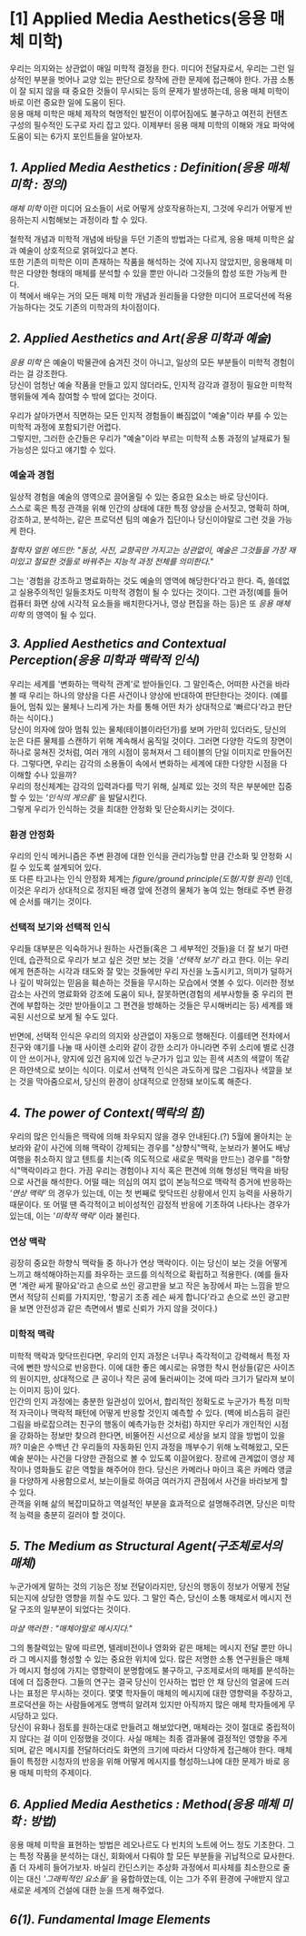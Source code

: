 # __[1] Applied Media Aesthetics(응용 매체 미학)__
우리는 의지와는 상관없이 매일 미학적 결정을 한다. 미디어 전달자로서, 우리는 그런 일상적인 부분을 벗어나
교양 있는 판단으로 창작에 관한 문제에 접근해야 한다. 가끔 소통이 잘 되지 않을 때 중요한 것들이 무시되는 등의 문제가 발생하는데,
응용 매체 미학이 바로 이런 중요한 일에 도움이 된다.   
응용 매체 미학은 매체 제작의 혁명적인 발전이 이루어짐에도 불구하고 여전히 컨텐츠 구성의 필수적인 도구로 자리 잡고 있다. 
이제부터 응용 매체 미학의 이해와 개요 파악에 도움이 되는 6가지 포인트들을 알아보자.

## _1. Applied Media Aesthetics : Definition(응용 매체 미학 : 정의)_
_매체 미학_ 이란 미디어 요소들이 서로 어떻게 상호작용하는지, 그것에 우리가 어떻게 반응하는지 시험해보는 과정이라 할 수 있다.  

철학적 개념과 미학적 개념에 바탕을 두던 기존의 방법과는 다르게, 응용 매체 미학은 삶과 예술이 상호적으로 얽혀있다고 본다.  
또한 기존의 미학은 이미 존재하는 작품을 해석하는 것에 지나지 않았지만, 응용매체 미학은 다양한 형태의 매체를 분석할 수
있을 뿐만 아니라 그것들의 합성 또한 가능케 한다.  
이 책에서 배우는 거의 모든 매체 미학 개념과 원리들을 다양한 미디어 프로덕션에 적용 가능하다는 것도 기존의 미학과의 차이점이다.

## _2. Applied Aesthetics and Art(응용 미학과 예술)_
_응용 미학_ 은 예술이 박물관에 숨겨진 것이 아니고, 일상의 모든 부분들이 미학적 경험이라는 걸 강조한다.  
당신이 엄청난 예술 작품을 만들고 있지 않더라도, 인지적 감각과 결정이 필요한 미학적 행위들에 계속 참여할 수 밖에 없다는 것이다.  

우리가 살아가면서 직면하는 모든 인지적 경험들이 빠짐없이 "예술"이라 부를 수 있는 미학적 과정에 포함되기란 어렵다.  
그렇지만, 그러한 순간들은 우리가 "예술"이라 부르는 미학적 소통 과정의 날재료가 될 가능성은 있다고 얘기할 수 있다.

### 예술과 경험
일상적 경험을 예술의 영역으로 끌어올릴 수 있는 중요한 요소는 바로 당신이다.   
스스로 혹은 특정 관객을 위해 인간의 상태에 대한 특정 양상을 순서짓고, 명확히 하며, 강조하고, 분석하는, 같은 프로덕션 팀의 예술가 집단이나
당신이야말로 그런 것을 가능케 한다.

_철학자 얼윈 에드만: "동상, 사진, 교향곡만 가지고는 상관없이, 예술은 그것들을 가장 재미있고 절묘한 것들로 바꿔주는 지능적 과정 전체를 
의미한다."_

그는 '경험을 강조하고 명료화하는 것도 예술의 영역에 해당한다'라고 한다. 즉, 쓸데없고 실용주의적인 일들조차도 
미학적 경험이 될 수 있다는 것이다. 그런 과정(예를 들어 컴퓨터 화면 상에 시각적 요소들을 배치한다거나, 영상 편집을 하는 등)은 또 
_응용 매체 미학_ 의 영역이 될 수 있다. 

## _3. Applied Aesthetics and Contextual Perception(응용 미학과 맥락적 인식)_
우리는 세계를 '변화하는 맥락적 관계'로 받아들인다. 그 말인즉슨, 어떠한 사건을 바라볼 때 우리는 하나의 양상을 다른 사건이나 양상에 반대하여
판단한다는 것이다. (예를 들어, 멈춰 있는 물체나 느리게 가는 차를 통해 어떤 차가 상대적으로 '빠르다'라고 판단하는 식이다.)  
당신이 의자에 앉아 멈춰 있는 물체(테이블이라던가)를 보며 가만히 있더라도, 당신의 눈은 다른 물체를 스캔하기 위해 계속해서 움직일 것이다. 
그러면 다양한 각도의 장면이 하나로 뭉쳐진 것처럼, 여러 개의 시점이 뭉쳐져서 그 테이블의 단일 이미지로 만들어진다.
그렇다면, 우리는 감각의 소용돌이 속에서 변화하는 세계에 대한 다양한 시점을 다 이해할 수나 있을까?  
우리의 정신체계는 감각의 입력과다를 막기 위해, 실제로 있는 것의 작은 부분에만 집중할 수 있는 _'인식의 게으름'_ 을 발달시킨다.  
그렇게 우리가 인식하는 것을 최대한 안정화 및 단순화시키는 것이다.

### 환경 안정화
우리의 인식 메커니즘은 주변 환경에 대한 인식을 관리가능할 만큼 간소화 및 안정화 시킬 수 있도록 설계되어 있다.  
또 다른 타고나는 인식 안정화 체계는 _figure/ground principle(도형/지형 원리)_ 인데, 이것은 우리가 상대적으로 정지된 배경 앞에 전경의 물체가 놓여 있는 형태로 주변 환경에 순서를 매기는 것이다.

### 선택적 보기와 선택적 인식
우리들 대부분은 익숙하거나 원하는 사건들(혹은 그 세부적인 것들)을 더 잘 보기 마련인데, 습관적으로 우리가 보고 싶은 것만 보는 것을 _'선택적 보기'_ 라고 한다. 이는 우리에게 현존하는 시각과 태도와 잘 맞는 것들에만 우리 자신을 노출시키고, 의미가 덜하거나 깊이 박혀있는 믿음을 훼손하는 것들을 무시하는 모습에서 엿볼 수 있다. 이러한 정보 감소는 사건의 명료화와 강조에 도움이 되나, 잘못하면(경험의 세부사항들 중 우리의 편견에 부합하는 것만 받아들이고 그 편견을 방해하는 것들은 무시해버리는 등) 세계를 왜곡된 시선으로 보게 될 수도 있다.  

반면에, 선택적 인식은 우리의 의지와 상관없이 자동으로 행해진다. 이를테면 전차에서 친구와 얘기를 나눌 때 사이렌 소리와 같이 강한 소리가 아니라면 주위 소리에 별로 신경이 안 쓰이거나, 
양지에 있건 음지에 있건 누군가가 입고 있는 흰색 셔츠의 색깔이 똑같은 하얀색으로 보이는 식이다. 이로서 선택적 인식은 과도하게 많은 그림자나 색깔을 보는 것을 막아줌으로서, 당신의 환경이 상대적으로 안정돼 보이도록 해준다.

## _4. The power of Context(맥락의 힘)_
우리의 많은 인식들은 맥락에 의해 좌우되지 않을 경우 안내된다.(?) 5월에 몰아치는 눈보라와 같이 사건에 의해 맥락이 강제되는 경우를 
"상향식"맥락, 눈보라가 불어도 배낭 여행을 취소하지 않고 텐트를 치는(즉 의도적으로 새로운 맥락을 만드는) 경우를 "하향식"맥락이라고
한다. 가끔 우리는 경험이나 지식 혹은 편견에 의해 형성된 맥락을 바탕으로 사건을 해석한다. 어떨 때는 의심의 여지 없이 본능적으로 
맥락적 증거에 반응하는 _'연상 맥락'_ 의 경우가 있는데, 이는 첫 번째로 맞닥뜨린 상황에서 인지 능력을 사용하기 때문이다. 또 어떨 땐
즉각적이고 비이성적인 감정적 반응에 기초하여 나타나는 경우가 있는데, 이는 _'미학적 맥락'_ 이라 불린다.

### 연상 맥락
굉장히 중요한 하향식 맥락들 중 하나가 연상 맥락이다. 이는 당신이 보는 것을 어떻게 느끼고 해석해야하는지를 좌우하는 코드를 
의식적으로 확립하고 적용한다. (예를 들자면 '계란 싸게 팔아요'라고 손으로 쓰인 광고판을 보고 작은 농장에서 파는 느낌을 받으면서 
적당히 신뢰를 가지지만, '항공기 조종 레슨 싸게 합니다'라고 손으로 쓰인 광고판을 보면 안전성과 같은 측면에서 별로 신뢰가 가지 않을
것이다.) 

### 미학적 맥락
미학적 맥락과 맞닥뜨린다면, 우리의 인지 과정은 너무나 즉각적이고 강력해서 특정 자극에 뻔한 방식으로 반응한다. 
이에 대한 좋은 예시로는 유명한 착시 현상들(같은 사이즈의 원이지만, 상대적으로 큰 공이나 작은 공에 둘러싸이는 것에 따라 크기가 
달라져 보이는 이미지 등)이 있다.  
인간의 인지 과정에는 충분한 일관성이 있어서, 합리적인 정확도로 누군가가 특정 미학적 자극이나 맥락적 패턴에 어떻게 반응할 것인지
예측할 수 있다. (벽에 비스듬히 걸린 그림을 바로잡으려는 친구의 행동이 예측가능한 것처럼)
하지만 우리가 개인적인 시점을 강화하는 정보만 찾으려 한다면, 비뚤어진 시선으로 세상을 보지 않을 방법이 있을까?
미술은 수백년 간 우리들의 자동화된 인지 과정을 깨부수기 위해 노력해왔고, 모든 예술 분야는 사건을 다양한 관점으로 볼 수 있도록
이끌어왔다.
장르에 관계없이 영상 제작이나 영화들도 같은 역할을 해주어야 한다. 당신은 카메라나 마이크 혹은 카메라 앵글을 다양하게 사용함으로서,
보는이들로 하여금 여러가지 관점에서 사건을 바라보게 할 수 있다.  
관객을 위해 삶의 복잡미묘하고 역설적인 부분을 효과적으로 설명해주려면, 당신은 미학적 능력을 충분히 길러야 할 것이다.

## _5. The Medium as Structural Agent(구조체로서의 매체)_
누군가에게 말하는 것의 기능은 정보 전달이라지만, 당신의 행동이 정보가 어떻게 전달되는지에 상당한 영향을 끼칠 수도 있다.
그 말인 즉슨, 당신이 소통 매체로서 메시지 전달 구조의 일부분이 되었다는 것이다.

_마샬 맥러한 : "매체야말로 메시지다."_

그의 통찰력있는 말에 따르면, 텔레비전이나 영화와 같은 매체는 메시지 전달 뿐만 아니라 그 메시지를 형성할 수 있는 중요한 위치에 있다.
많은 저명한 소통 연구원들은 매체가 메시지 형성에 가지는 영향력이 분명함에도 불구하고, 구조제로서의 매체를 분석하는데에 더 집중한다.
그들의 연구는 결국 당신이 인사하는 법만 안 채 당신의 얼굴에 드러나는 표정은 무시하는 것이다. 몇몇 학자들이 매체의 메시지에 대한 영향력을
주장하고, 프로덕션을 하는 사람들에게도 명백히 알려져 있지만 아직까지 많은 매체 학자들에게 무시당하고 있다.  
당신이 유화나 점토를 원하는대로 만들려고 해보았다면, 매체라는 것이 절대로 중립적이지 않다는 걸 이미 인정했을 것이다. 사실 매체는
최종 결과물에 결정적인 영향을 주게 되며, 같은 메시지를 전달하더라도 화면의 크기에 따라서 다양하게 접근해야 한다. 
매체들이 특정한 시청자의 반응을 위해 어떻게 메시지를 형성하느냐에 대한 문제가 바로 응용 매체 미학의 주제이다. 

## _6. Applied Media Aesthetics : Method(응용 매체 미학 : 방법)_
응용 매체 미학을 표현하는 방법은 레오나르도 다 빈치의 노트에 어느 정도 기초한다. 그는 특정 작품을 분석하는 대신, 
회화에서 다뤄야 할 모든 부분들을 귀납적으로 묘사한다. 좀 더 자세히 들어가보자. 바실리 칸딘스키는 추상화 과정에서 피사체를 최소한으로 
줄이는 대신 _'그래픽적인 요소들'_ 을 융합하였는데, 이는 그가 주위 환경에 구애받지 않고 새로운 세계의 건설에 대한 눈을 뜨게 해주었다.

## _6(1). Fundamental Image Elements_ 
